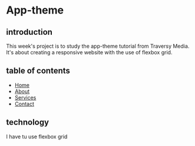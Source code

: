 # App-theme

## introduction

This week's project is to study the app-theme tutorial from Traversy Media. It's about creating a responsive website with the use of flexbox grid.

## table of contents

- [Home](#home)
- [About](#about)
- [Services](#services)
- [Contact](#contact)

## technology

I have tu use flexbox grid 